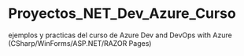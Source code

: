 # Proyectos_NET_Dev_Azure_Curso
ejemplos y practicas del curso de Azure Dev and DevOps with Azure (CSharp/WinForms/ASP.NET/RAZOR Pages)
